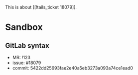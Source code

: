 This is about [[!tails_ticket 18079]].

# Sandbox

## GitLab syntax

- MR: !123
- issue: #18079
- commit: 5422dd25693fae2e40a5eb3273a093a74ce1ead0
